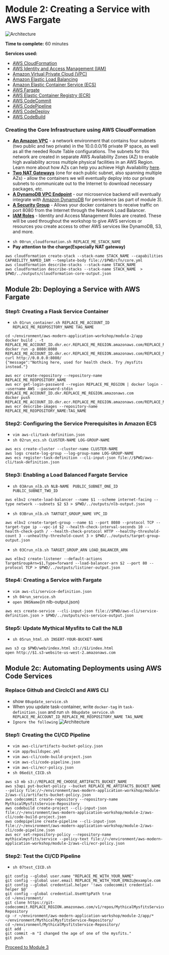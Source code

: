 # Module 2: Creating a Service with AWS Fargate

![Architecture](/images/module-2/architecture-module-2.png)

**Time to complete:** 60 minutes

**Services used:**
* [AWS CloudFormation](https://aws.amazon.com/cloudformation/)
* [AWS Identity and Access Management (IAM)](https://aws.amazon.com/iam/)
* [Amazon Virtual Private Cloud (VPC)](https://aws.amazon.com/vpc/)
* [Amazon Elastic Load Balancing](https://aws.amazon.com/elasticloadbalancing/)
* [Amazon Elastic Container Service (ECS)](https://aws.amazon.com/ecs/)
* [AWS Fargate](https://aws.amazon.com/fargate/)
* [AWS Elastic Container Registry (ECR)](https://aws.amazon.com/ecr/)
* [AWS CodeCommit](https://aws.amazon.com/codecommit/)
* [AWS CodePipeline](https://aws.amazon.com/codepipeline/)
* [AWS CodeDeploy](https://aws.amazon.com/codedeploy/)
* [AWS CodeBuild](https://aws.amazon.com/codebuild/)


### Creating the Core Infrastructure using AWS CloudFormation
* [**An Amazon VPC**](https://aws.amazon.com/vpc/) - a network environment that contains four subnets (two public and two private) in the 10.0.0.0/16 private IP space, as well as all the needed Route Table configurations.  The subnets for this network are created in separate AWS Availability Zones (AZ) to enable high availability across multiple physical facilities in an AWS Region. Learn more about how AZs can help you achieve High Availability [here](https://docs.aws.amazon.com/AmazonRDS/latest/UserGuide/Concepts.RegionsAndAvailabilityZones.html).
* [**Two NAT Gateways**](https://docs.aws.amazon.com/vpc/latest/userguide/vpc-nat-gateway.html) (one for each public subnet, also spanning multiple AZs) - allow the containers we will eventually deploy into our private subnets to communicate out to the Internet to download necessary packages, etc.
* [**A DynamoDB VPC Endpoint**](https://docs.aws.amazon.com/amazondynamodb/latest/developerguide/vpc-endpoints-dynamodb.html) - our microservice backend will eventually integrate with [Amazon DynamoDB](https://aws.amazon.com/dynamodb/) for persistence (as part of module 3).
* [**A Security Group**](https://docs.aws.amazon.com/vpc/latest/userguide/VPC_SecurityGroups.html) - Allows your docker containers to receive traffic on port 8080 from the Internet through the Network Load Balancer.
* [**IAM Roles**](https://docs.aws.amazon.com/IAM/latest/UserGuide/id_roles.html) - Identity and Access Management Roles are created. These will be used throughout the workshop to give AWS services or resources you create access to other AWS services like DynamoDB, S3, and more.
- `sh 00run_cloudformation.sh REPLACE_ME_STACK_NAME`
- **Pay attention to the charge(Especially NAT gateway)**
```
aws cloudformation create-stack --stack-name STACK_NAME --capabilities CAPABILITY_NAMED_IAM --template-body file://$PWD/cfn/core.yml   
aws cloudformation describe-stacks --stack-name STACK_NAME
aws cloudformation describe-stacks --stack-name STACK_NAME  > $PWD/../outputs/cloudformation-core-output.json
```



## Module 2b: Deploying a Service with AWS Fargate
### Step1: Creating a Flask Service Container
- `sh 01run_container.sh REPLACE_ME_ACCOUNT_ID REPLACE_ME_REOPOSITORY_NAME TAG_NAME`
```
cd ~/environment/aws-modern-application-workshop/module-2/app
docker build . -t REPLACE_ME_ACCOUNT_ID.dkr.ecr.REPLACE_ME_REGION.amazonaws.com/REPLACE_ME_REOPOSITORY_NAME:TAG_NAME
docker run -p 8080:8080 REPLACE_ME_ACCOUNT_ID.dkr.ecr.REPLACE_ME_REGION.amazonaws.com/REPLACE_ME_REOPOSITORY_NAME:TAG_NAME
curl http://0.0.0.0:8080/ 
{"message":"Nothing here, used for health check. Try /mysfits instead."}
```

```
aws ecr create-repository --repository-name REPLACE_ME_REOPOSITORY_NAME
aws ecr get-login-password --region REPLACE_ME_REGION | docker login --username AWS --password-stdin REPLACE_ME_ACCOUNT_ID.dkr.REPLACE_ME_REGION.amazonaws.com
docker push REPLACE_ME_ACCOUNT_ID.dkr.ecr.REPLACE_ME_REGION.amazonaws.com/REPLACE_ME_REOPOSITORY_NAME:TAG_NAME
aws ecr describe-images --repository-name REPLACE_ME_REOPOSITORY_NAME:TAG_NAME
```
### Step2: Configuring the Service Prerequisites in Amazon ECS
- `vim aws-cli/task-definition.json`
- `sh 02run_ecs.sh CLUSTER-NAME LOG-GROUP-NAME`
```
aws ecs create-cluster --cluster-name CLUSTER-NAME
aws logs create-log-group --log-group-name LOG-GROUP-NAME
aws ecs register-task-definition --cli-input-json file://$PWD/aws-cli/task-definition.json
```

### Step3: Enabling a Load Balanced Fargate Service
- `sh 03Arun_nlb.sh NLB-NAME　PUBLIC_SUBNET_ONE_ID PUBLIC_SUBNET_TWO_ID`
```
aws elbv2 create-load-balancer --name $1 --scheme internet-facing --type network --subnets $2 $3 > $PWD/../outputs/nlb-output.json
```

- `sh 03Brun_nlb.sh TARTGET_GROUP_NAME VPC_ID`
```
aws elbv2 create-target-group --name $1 --port 8080 --protocol TCP --target-type ip --vpc-id $2 --health-check-interval-seconds 10 --health-check-path / --health-check-protocol HTTP --healthy-threshold-count 3 --unhealthy-threshold-count 3 > $PWD/../outputs/target-group-output.json
```

- `sh 03Crun_nlb.sh TARGET_GROUP_ARN LOAD_BALANCER_ARN`
```
aws elbv2 create-listener --default-actions TargetGroupArn=$1,Type=forward --load-balancer-arn $2 --port 80 --protocol TCP > $PWD/../outputs/listiner-output.json
```

### Step4: Creating a Service with Fargate
- `vim aws-cli/service-definition.json`
- `sh 04run_service.sh`
- `open DNSName`(in nlb-output.json)
```
aws ecs create-service --cli-input-json file://$PWD/aws-cli/service-definition.json > $PWD/../outputs/ecs-service-output.json
```

### Step5: Update Mythical Mysfits to Call the NLB
- `sh 05run_html.sh INSERT-YOUR-BUCKET-NAME`
```
aws s3 cp $PWD/web/index.html s3://$1/index.html
open http://$1.s3-website-us-west-2.amazonaws.com
```

## Module 2c: Automating Deployments using AWS Code Services
### Replace Github and CirclcCI and AWS CLI
- show `08update_service.sh`
- When you update task-container, write `docker-tag` in `task-definition.json` and run `sh 08update_service.sh REPLACE_ME_ACCOUNT_ID REPLACE_ME_REOPOSITORY_NAME TAG_NAME`
- `Ignore the following`
![Architecture](/images/module-2/architecture-module-2b.png)

### Step1: Creating the CI/CD Pipeline
- `vim aws-cli/artifacts-bucket-policy.json`
- `vim app/buildspec.yml`
- `vim aws-cli/code-build-project.json`
- `vim aws-cli/code-pipeline.json`
- `vim aws-cli/ecr-policy.json`
- `sh 06edit_CICD.sh`
```
aws s3 mb s3://REPLACE_ME_CHOOSE_ARTIFACTS_BUCKET_NAME
aws s3api put-bucket-policy --bucket REPLACE_ME_ARTIFACTS_BUCKET_NAME --policy file://~/environment/aws-modern-application-workshop/module-2/aws-cli/artifacts-bucket-policy.json
aws codecommit create-repository --repository-name MythicalMysfitsService-Repository
aws codebuild create-project --cli-input-json file://~/environment/aws-modern-application-workshop/module-2/aws-cli/code-build-project.json
aws codepipeline create-pipeline --cli-input-json file://~/environment/aws-modern-application-workshop/module-2/aws-cli/code-pipeline.json
aws ecr set-repository-policy --repository-name mythicalmysfits/service --policy-text file://~/environment/aws-modern-application-workshop/module-2/aws-cli/ecr-policy.json
```

### Step2: Test the CI/CD Pipeline
- `sh 07test_CICD.sh`
```
git config --global user.name "REPLACE_ME_WITH_YOUR_NAME"
git config --global user.email REPLACE_ME_WITH_YOUR_EMAIL@example.com
git config --global credential.helper '!aws codecommit credential-helper $@'
git config --global credential.UseHttpPath true
cd ~/environment/
git clone https://git-codecommit.REPLACE_REGION.amazonaws.com/v1/repos/MythicalMysfitsService-Repository
cp -r ~/environment/aws-modern-application-workshop/module-2/app/* ~/environment/MythicalMysfitsService-Repository/
cd ~/environment/MythicalMysfitsService-Repository/
git add .
git commit -m "I changed the age of one of the mysfits."
git push
```


[Proceed to Module 3](/module-3)
